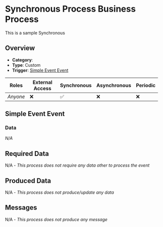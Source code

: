 # Synchronous Process Business Process
This is a sample Synchronous

## Overview
 - **Category**: 
 - **Type**: Custom
 - **Trigger**: [Simple Event Event](#simpleeventevent)

| Roles | External Access | Synchronous | Asynchronous | Periodic |
| ----- | --------------- | ----------- | ------------ | -------- |
| *Anyone* | :x: | :white_check_mark: | :x: | :x:

## Simple Event Event

### Data
*N/A*

## Required Data
N/A - *This process does not require any data other to process the event*

## Produced Data
N/A - *This process does not produce/update any data*

## Messages
N/A - *This process does not produce any message*
